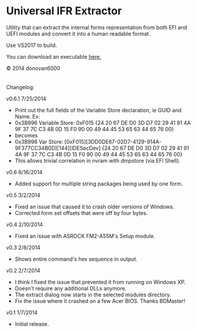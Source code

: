 Universal IFR Extractor
=======================

Utility that can extract the internal forms representation from both EFI and UEFI modules and convert it into a human readable format.

Use VS2017 to build.

You can download an executable <a href="http://bios-mods.com/pub/donovan6000/Software/Universal%20IFR%20Extractor/Universal%20IFR%20Extractor.exe">here.</a>

© 2014 donovan6000
<br /><br /><br />
Changelog:

v0.6.1 7/25/2014
* Print out the full fields of the Variable Store declaration, ie GUID and Name. Ex:
* 0x3B996 	Variable Store: 0xF015 {24 20 67 DE D0 3D D7 02 29 41 91 4A 9F 37 7C C3 4B 0D 15 F0 90 00 49 44 45 53 65 63 44 65 76 00}
* becomes
* 0x3B996 	Var Store: [0xF015][3DD0DE67-02D7-4129-914A-9F377CC34B0D][144][IDESecDev] {24 20 67 DE D0 3D D7 02 29 41 91 4A 9F 37 7C C3 4B 0D 15 F0 90 00 49 44 45 53 65 63 44 65 76 00}
* This allows trivial correlation in nvram with dmpstore (via EFI Shell).

v0.6 6/16/2014
* Added support for multiple string packages being used by one form.

v0.5 3/2/2014
* Fixed an issue that caused it to crash older versions of Windows.
* Corrected form set offsets that were off by four bytes.

v0.4 2/10/2014
* Fixed an issue with ASROCK FM2-A55M's Setup module. 

v0.3 2/8/2014
* Shows entire command's hex sequence in output.

v0.2 2/7/2014
* I think I fixed the issue that prevented it from running on Windows XP.
* Doesn't require any additional DLLs anymore.
* The extract dialog now starts in the selected modules directory.
* Fix the issue where it crashed on a few Acer BIOS. Thanks BDMaster!

v0.1 1/7/2014
* Initial release.
